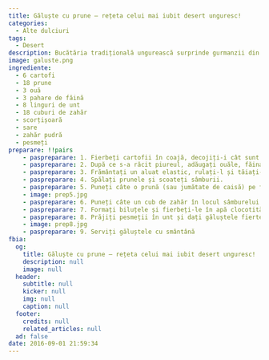 ```yaml
---
title: Găluște cu prune – rețeta celui mai iubit desert unguresc!
categories:
  - Alte dulciuri   
tags:
  - Desert
description: Bucătăria tradițională ungurească surprinde gurmanzii din întreaga lume cu combinațiile sale deosebite de gusturi. Astăzi va răsfățăm cu o rețetă de desert din cartofi cu prune, deliciul favorit al ungurilor și unul renumit peste hotarele lor. “Găluștele cu prune” vor cuceri inimile tuturor iubitorilor de dulciuri. În acest desert se combină armonios gustul acrișor de prune și aluatul aromat și delicat. O savoare aparte este redată de pesmeții crocanți și scorțișoară. Serviți găluștele cu smântână.
image: galuste.png
ingrediente:
  - 6 cartofi
  - 18 prune
  - 3 ouă
  - 3 pahare de făină
  - 8 linguri de unt
  - 18 cuburi de zahăr
  - scorțișoară
  - sare
  - zahăr pudră
  - pesmeți
preparare: !!pairs  
    - paspreparare: 1. Fierbeți cartofii în coajă, decojiți-i cât sunt fierbinți și pisați-i sub formă de piure.
    - paspreparare: 2. După ce s-a răcit piureul, adăugați ouăle, făina, sarea și un pic de grăsime
    - paspreparare: 3. Frământați un aluat elastic, rulați-l și tăiați-l în pătrate cu latura de 5 cm
    - paspreparare: 4. Spălați prunele și scoateți sâmburii.
    - paspreparare: 5. Puneți câte o prună (sau jumătate de caisă) pe fiecare bucată de aluat
    - image: prep5.jpg
    - paspreparare: 6. Puneți câte un cub de zahăr în locul sâmburelui și presărați cu scorțișoară
    - paspreparare: 7. Formați biluțele și fierbeți-le în apă clocotită timp de 10-15 minute
    - paspreparare: 8. Prăjiți pesmeții în unt și dați găluștele fierte prin pesmeți, apoi presărați-le cu zahăr pudră și scorțișoară
    - image: prep8.jpg
    - paspreparare: 9. Serviți găluștele cu smântână
fbia:
  og:
    title: Găluște cu prune – rețeta celui mai iubit desert unguresc!
    description: null
    image: null
  header:
    subtitle: null
    kicker: null
    img: null
    caption: null
  footer:
    credits: null
    related_articles: null
  ad: false
date: 2016-09-01 21:59:34
---
```

